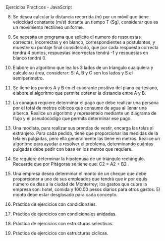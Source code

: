 Ejercicios Practicos - JavaScript

08. Se desea calcular la distancia recorrida (m) por un móvil que tiene velocidad constante (m/s) durante un tiempo T (Sg), considerar que es un movimiento rectilíneo uniforme.

09. Se necesita un programa que solicite el numero de respuestas correctas, incorrectas y en blanco, correspondientes a postulantes, y muestre su puntaje final considerado, que por cada respuesta correcta tendrá 4 puntos, respuestas incorrectas tendrá -1 y respuestas en blanco tendrá 0.

10. Elabore un algoritmo que lea los 3 lados de un triangulo cualquiera y calcule su área, considerar: Si A, B y C son los lados y S el semiperimetro.

11. Se tiene los puntos A y B en el cuadrante positivo del plano cartesiano, elabore el algoritmo que permite obtener la distancia entre A y B.

12. La conagua requiere determinar el pago que debe realizar una persona por el total de metros cúbicos que consume de agua al llenar una alberca. Realice un algoritmo y represéntelo mediante un diagrama de flujo y el pseudocódigo que permita determinar ese pago.

13. Una modista, para realizar sus prendas de vestir, encarga las telas al extranjero. Para cada pedido, tiene que proporcionar las medidas de la tela en pulgadas, pero ella generalmente las tiene en metros. Realice un algoritmo para ayudar a resolver el problema, determinando cuántas pulgadas debe pedir con base en los metros que requiere. 

14. Se requiere determinar la hipotenusa de un triángulo rectángulo. Recuerde que por Pitágoras se tiene que: C2 = A2 + B2 .

15. Una empresa desea determinar el monto de un cheque que debe proporcionar a uno de sus empleados que tendrá que ir por equis número de días a la ciudad de Monterrey; los gastos que cubre la empresa son: hotel, comida y 100.00 pesos diarios para otros gastos. El monto debe estar desglosado para cada concepto.

16. Práctica de ejercicios con condicionales.

17. Práctica de ejercicios con condicionales anidadas.

18. Práctica de ejercicios con estructuras selectivas.

19. Práctica de ejercicios con estructuras cíclicas.
